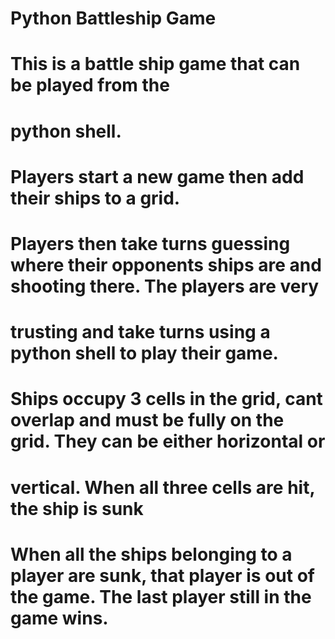 # Python Battleship Game 

# This is a battle ship game that can be played from the
# python shell.
#
# Players start a new game then add their ships to a grid.
# Players then take turns guessing where their opponents ships are and shooting there. The players are very
# trusting and take turns using a python shell to play their game.
#
# Ships occupy 3 cells in the grid, cant overlap and must be fully on the grid. They can be either horizontal or
# vertical. When all three cells are hit, the ship is sunk
# When all the ships belonging to a player are sunk, that player is out of the game. The last player still in the game wins.
